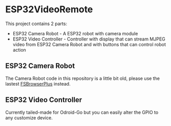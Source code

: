 # ESP32VideoRemote

This project contains 2 parts:
- ESP32 Camera Robot - A ESP32 robot with camera module
- ESP32 Video Controller - Controller with display that can stream MJPEG video from ESP32 Camera Robot and with buttons that can control robot action

## ESP32 Camera Robot

The Camera Robot code in this repository is a little bit old, please use the lastest [FSBrowserPlus](https://github.com/moononournation/FSBrowserPlus) instead.

## ESP32 Video Controller

Currently tailed-made for Odroid-Go but you can easily alter the GPIO to any customize device.